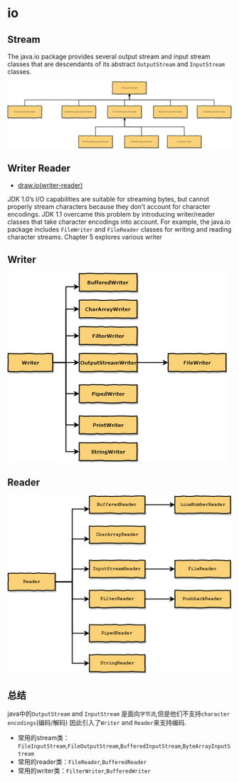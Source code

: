 # io

## Stream

The java.io package provides several output stream and input stream
classes that are descendants of its abstract `OutputStream` and `InputStream`
classes.

![stream](images/io-stream.png)

## Writer Reader

- [draw.io(writer-reader)](draw.io/writer-reader.xml)

JDK 1.0’s I/O capabilities are suitable for streaming bytes, but cannot
properly stream characters because they don’t account for character
encodings. JDK 1.1 overcame this problem by introducing writer/reader
classes that take character encodings into account. For example, the
java.io package includes `FileWriter` and `FileReader` classes for writing
and reading character streams.
Chapter 5 explores various writer

## Writer

![Writer](images/writer.png)

## Reader

![Reader](images/reader.png)

## 总结

java中的`OutputStream` and `InputStream` 是面向`字节流`,但是他们不支持`character encodings`(编码/解码)
因此引入了`Writer` and `Reader`来支持编码.

- 常用的stream类：`FileInputStream`,`FileOutputStream`,`BufferedInputStream`,`ByteArrayInputStream`
- 常用的reader类：`FileReader`,`BufferedReader`
- 常用的writer类：`FilterWriter`,`BufferedWriter`